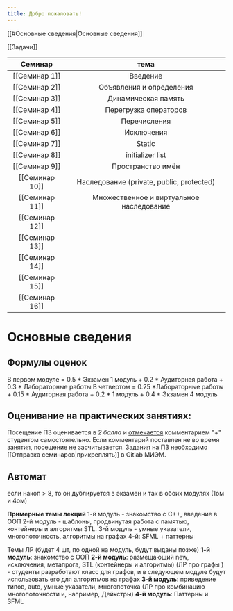 ```yaml
---
title: Добро пожаловать!
---
```

[[#Основные сведения|Основные сведения]] 

[[Задачи]]

|    Семинар     |   тема   |
|:--------------:|:--------:|
| [[Семинар 1]]  | Введение |
| [[Семинар 2]]  |  Объявления и определения        |
| [[Семинар 3]]  |     Динамическая память     |
| [[Семинар 4]]  |    Перегрузка операторов      |
| [[Семинар 5]]  |      Перечисления    |
| [[Семинар 6]]  |      Исключения    |
| [[Семинар 7]]  |  Static        |
| [[Семинар 8]]  |  initializer list        |
| [[Семинар 9]]  |    Пространство имён      |
| [[Семинар 10]] |   Наследование (private, public, protected)      |
| [[Семинар 11]] |     Множественное и виртуальное наследование     |
| [[Семинар 12]] |          |
| [[Семинар 13]] |          |
| [[Семинар 14]] |          |
| [[Семинар 15]] |          |
| [[Семинар 16]] |          |


# Основные сведения 

## **Формулы оценок**
В первом модуле = 0.5 * Экзамен 1 модуль + 0.2 * Аудиторная работа + 0.3 * Лабораторные работы
В четвертом = 0.25 *Лабораторные работы + 0.15 * Аудиторная работа + 0.2 *  1 модуль + 0.4 * Экзамен  4 модуль

## **Оценивание на практических занятиях**:
Посещение ПЗ оценивается в *2 балла* и [отмечается](https://docs.google.com/spreadsheets/d/1-z5g3qONlWRbUw1o7h92xSSIezMLCQ-N9SXuvzgX3FQ/edit#gid=0) комментарием "+" студентом самостоятельно. Если комментарий поставлен не во время занятия, посещение не засчитывается. Задания на ПЗ необходимо [[Отправка семинаров|прикреплять]]  в Gitlab МИЭМ.

## **Автомат**
если накоп > 8, то он дублируется в экзамен
и так в обоих модулях (1ом и 4ом)

**Примерные темы лекций**
1-й модуль - знакомство с С++, введение в ООП
2-й модуль - шаблоны,  продвинутая работа с памятью,   контейнеры и алгоритмы STL.
3-й модуль - умные указатели, многопоточность, алгоритмы на графах
4-й: SFML + паттерны


Темы ЛР (будет 4 шт, по одной на модуль, будут выданы позже)
**1-й модуль**: знакомство с ООП
**2-й модуль**: размещающий new, исключения, метапрога, STL (контейнеры и алгоритмы) (ЛР про графы ) - студенты разработают класс для графов, и в следующем модуле будут использовать его для алгоритмов на графах
**3-й модуль**: приведение типов, auto, умные указатели, многопоточка (ЛР про  комбинацию многопоточности и, например, Дейкстры) 
**4-й модуль**: Паттерны и SFML 